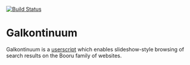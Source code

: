 [![Build Status](https://travis-ci.com/bipface/booru-inline-gallery.svg?branch=master)](https://travis-ci.com/bipface/booru-inline-gallery)

# Galkontinuum
Galkontinuum is a [userscript](https://en.wikipedia.org/wiki/Userscript) which enables slideshow-style browsing of search results on the Booru family of websites.
